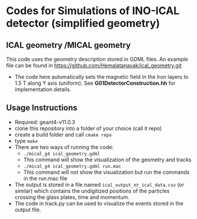 # Codes for Simulations of INO-ICAL detector (simplified geometry) 
##  ICAL geometry /MICAL geometry
This code uses the geometry description stored in GDML files. An example file can be found in https://github.com/Hemalatanayak/ical_geometry.git
* The code here automatically sets the magnetic field in the Iron layers to 1.5 T along Y axis (uniform). See **G01DetectorConstruction.hh** for implementation details.
## Usage Instructions
- Required: geant4-v11.0.3 
- clone this repository into a folder of your choice (call it repo)
- create a build folder and call `cmake repo`
- type `make`
- There are two ways of running the code:
    -  `./mical_g4 ical_geometry.gdml  ` 
    - This command will show the visualization of the geometry and tracks 
    -  `./mical_g4 ical_geometry.gdml run.mac ` 
    - This command will not show the visualization but run the commands in the run.mac file
- The output is stored in a file named `ical_output_nt_ical_data.csv` (or similar) which contains the undigitized positions of the particles crossing the glass plates, time and momentum.
- The code in track.py can be used to visualize the events stored in the output file.


